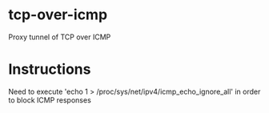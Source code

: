 # tcp-over-icmp
Proxy tunnel of TCP over ICMP

# Instructions
Need to execute 'echo 1 > /proc/sys/net/ipv4/icmp_echo_ignore_all' in order to block ICMP responses